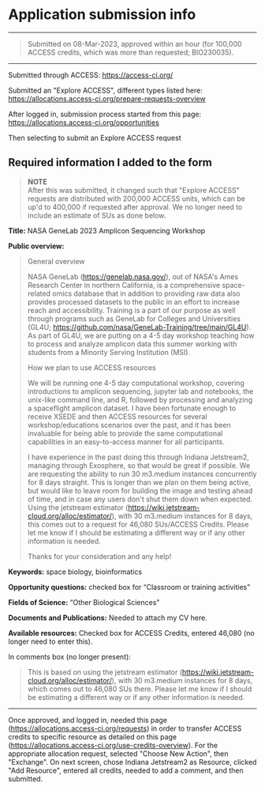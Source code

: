 # Application submission info

---
> Submitted on 08-Mar-2023, approved within an hour (for 100,000 ACCESS credits, which was more than requested; BIO230035).
---

Submitted through ACCESS: https://access-ci.org/

Submitted an "Explore ACCESS", different types listed here: https://allocations.access-ci.org/prepare-requests-overview

After logged in, submission process started from this page: https://allocations.access-ci.org/opportunities

Then selecting to submit an Explore ACCESS request

## Required information I added to the form

> **NOTE**  
> After this was submitted, it changed such that "Explore ACCESS" requests are distributed with 200,000 ACCESS units, which can be up'd to 400,000 if requested after approval. We no longer need to include an estimate of SUs as done below.

**Title:** NASA GeneLab 2023 Amplicon Sequencing Workshop

**Public overview:**  

> General overview
>
> NASA GeneLab (https://genelab.nasa.gov/), out of NASA's Ames Research Center in northern California, is a comprehensive space-related omics database that in addition to providing raw data also provides processed datasets to the public in an effort to increase reach and accessibility. Training is a part of our purpose as well through programs such as GeneLab for Colleges and Universities (GL4U; https://github.com/nasa/GeneLab-Training/tree/main/GL4U). As part of GL4U, we are putting on a 4-5 day workshop teaching how to process and analyze amplicon data this summer working with students from a Minority Serving Institution (MSI). 
>
> How we plan to use ACCESS resources
> 
> We will be running one 4-5 day computational workshop, covering introductions to amplicon sequencing, jupyter lab and notebooks, the unix-like command line, and R, followed by processing and analyzing a spaceflight amplicon dataset. I have been fortunate enough to receive XSEDE and then ACCESS resources for several workshop/educations scenarios over the past, and it has been invaluable for being able to provide the same computational capabilities in an easy-to-access manner for all participants.
> 
> I have experience in the past doing this through Indiana Jetstream2, managing through Exosphere, so that would be great if possible. We are requesting the ability to run 30 m3.medium instances concurrently for 8 days straight. This is longer than we plan on them being active, but would like to leave room for building the image and testing ahead of time, and in case any users don't shut them down when expected. Using the jetstream estimator (https://wiki.jetstream-cloud.org/alloc/estimator/), with 30 m3.medium instances for 8 days, this comes out to a request for 46,080 SUs/ACCESS Credits.  Please let me know if I should be estimating a different way or if any other information is needed.
> 
> Thanks for your consideration and any help!


**Keywords:** space biology, bioinformatics

**Opportunity questions:** checked box for “Classroom or training activities”

**Fields of Science:** “Other Biological Sciences”

**Documents and Publications:** Needed to attach my CV here.

**Available resources:** Checked box for ACCESS Credits, entered 46,080 (no longer need to enter this). 

In comments box (no longer present): 

> This is based on using the jetstream estimator (https://wiki.jetstream-cloud.org/alloc/estimator/), with 30 m3.medium instances for 8 days, which comes out to 46,080 SUs there. Please let me know if I should be estimating a different way or if any other information is needed.

---

Once approved, and logged in, needed this page (https://allocations.access-ci.org/requests) in order to transfer ACCESS credits to specific resource as detailed on this page (https://allocations.access-ci.org/use-credits-overview). For the appropriate allocation request, selected "Choose New Action", then "Exchange". On next screen, chose Indiana Jetstream2 as Resource, clicked "Add Resource", entered all credits, needed to add a comment, and then submitted.
